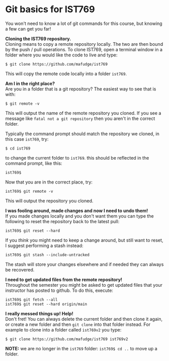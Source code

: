 # Git basics for IST769

You won't need to know a lot of git commands for this course, but knowing a few can get you far!

**Cloning the IST769 repository.**  
Cloning means to copy a remote repository locally. The two are then bound by the push / pull operations. To clone IST769, open a terminal window in a folder where you would like the code to live and type:  
```
$ git clone https://github.com/mafudge/ist769
```
This will copy the remote code locally into a folder `ist769`.

**Am I in the right place?**  
Are you in a folder that is a git repository? The easiest way to see that is with:   
```
$ git remote -v
```
This will output the name of the remote repository you cloned. If you see a message like `fatal not a git repository` then you aren't in the correct folder.

Typically the command prompt should match the repository we cloned, in this case `ist769`, try:
```
$ cd ist769
```
to change the current folder to `ist769`. this should be reflected in the command prompt, like this:  
```
ist769$ 
```
Now that you are in the correct place, try:
```
ist769$ git remote -v
```
This will output the repository you cloned.  

**I was fooling around, made changes and now I need to undo them!**  
If you made changes locally and you don't want them you can type the following to reset the repository back to the latest pull:  
```
ist769$ git reset --hard 
```
If you *think* you might need to keep a change around, but still want to reset, I suggest performing a stash instead:
```
ist769$ git stash --include-untracked
```
The stash will store your changes elsewhere and if needed they can always be recovered.

**I need to get updated files from the remote repository!**  
Throughout the semester you might be asked to get updated files that your instructor has posted to github. To do this, execute:
```
ist769$ git fetch --all
ist769$ git reset --hard origin/main 
```

**I really messed things up! Help!**   
Don't fret! You can always delete the current folder and then clone it again, or create a new folder and then `git clone` into that folder instead. For example to clone into a folder called `ist769v2` you type:
```
$ git clone https://github.com/mafudge/ist769 ist769v2
```

**NOTE:** we are no longer in the `ist769` folder: `ist769$ cd ..` to move up a folder.
